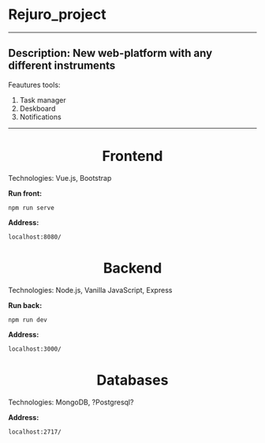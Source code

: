 # Rejuro_project
---
Description: New web-platform with any different instruments
---
Feautures tools:<br> 
1. Task manager<br>
2. Deskboard<br>
3. Notifications<br>
---
<h1 align="center">Frontend</h1>
Technologies: Vue.js, Bootstrap <br>

**Run front:** 

```
npm run serve
```

**Address:**

```
localhost:8080/
```

<h1 align="center">Backend</h1>
Technologies: Node.js, Vanilla JavaScript, Express

**Run back:**

```
npm run dev
```

**Address:**

```
localhost:3000/
```

<h1 align="center">Databases</h1>
Technologies: MongoDB, ?Postgresql?

**Address:**

```
localhost:2717/
```
